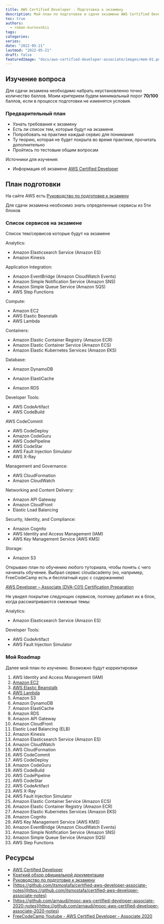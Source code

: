 ```yaml
---
title: AWS Certified Developer - Подготовка к экзамену
description: Мой план по подготовке и сдаче экзамена AWS Certified Developer
toc: true
authors:
  - roman-kurnovskii
tags:
categories:
series:
date: "2022-05-21"
lastmod: "2022-05-21"
draft: false
featuredImage: "docs/aws-certified-developer-associate/images/mem-01.png"
---
```


## Изучение вопроса
Для сдачи экзамена необходимо набрать неустановленно точно количество баллов. Моим критерием будем минимальный порог **70/100** баллов, если в процессе подготовки не изменятся условия.

### Предварительный план

- Узнать требования к экзамену
- Есть ли список тем, которые будут на экзамене
- Попробовать на практике каждый сервис для понимания
- Ту теорию, которая не будет покрыта во время практики, прочитать дополнительно
- Пройтись по тестовым общим вопросам

Источники для изучения:
- Информация об экзамене [AWS Certified Developer](https://aws.amazon.com/certification/certified-developer-associate/)

## План подготовки
На сайте AWS есть [Руководство по подготовке к экзамену](https://d1.awsstatic.com/training-and-certification/docs-dev-associate/AWS-Certified-Developer-Associate_Exam-Guide.pdf)

Для сдачи экзамена необхоимо знать определенные сервисы из 5ти блоков

### Список сервисов на экзамене

Список тем/сервисов которые будут на экзамене

Analytics:
- Amazon Elasticsearch Service (Amazon ES)
- Amazon Kinesis

Application Integration:
- Amazon EventBridge (Amazon CloudWatch Events)
- Amazon Simple Notification Service (Amazon SNS)
- Amazon Simple Queue Service (Amazon SQS)
- AWS Step Functions

Compute:
- Amazon EC2
- AWS Elastic Beanstalk
- AWS Lambda

Containers:
- Amazon Elastic Container Registry (Amazon ECR)
- Amazon Elastic Container Service (Amazon ECS)
- Amazon Elastic Kubernetes Services (Amazon EKS)

Database:
- Amazon DynamoDB

- Amazon ElastiCache
- Amazon RDS

Developer Tools:
- AWS CodeArtifact
- AWS CodeBuild

AWS CodeCommit
- AWS CodeDeploy
- Amazon CodeGuru
- AWS CodePipeline
- AWS CodeStar
- AWS Fault Injection Simulator
- AWS X-Ray

Management and Governance:
- AWS CloudFormation
- Amazon CloudWatch

Networking and Content Delivery:
- Amazon API Gateway
- Amazon CloudFront
- Elastic Load Balancing

Security, Identity, and Compliance:
- Amazon Cognito
- AWS Identity and Access Management (IAM)
- AWS Key Management Service (AWS KMS)

Storage:
- Amazon S3

Открываю план по обучению любого туториала, чтобы понять с чего начинать обучение. Выбрал сервис cloudacademy (но, например, FreeCodeCamp есть и бесплатный курс с содержанием)

[AWS Developer – Associate (DVA-C01) Certification Preparation](https://cloudacademy.com/learning-paths/aws-developer-associate-dva-c01-certification-preparation-4364/)

Не увидел покрытие следующих сервисов, поэтому добавил их в блок, когда рассматриваются смежные темы:

Analytics:
- Amazon Elasticsearch Service (Amazon ES)
  
Developer Tools:
- AWS CodeArtifact
- AWS Fault Injection Simulator

### Мой Roadmap

Далее мой план по изучению. Возможно будут корректировки

1. AWS Identity and Access Management (IAM)
2. [Amazon EC2](ec2)
3. [AWS Elastic Beanstalk](elasticbeanstalk)
4. [AWS Lambda](lambda)
5. Amazon S3
6. Amazon DynamoDB
7. Amazon ElastiCache
8. Amazon RDS
9.  Amazon API Gateway
10. Amazon CloudFront
11. Elastic Load Balancing (ELB)
12. Amazon Kinesis
13. Amazon Elasticsearch Service (Amazon ES)
14. Amazon CloudWatch
15. AWS CloudFormation
16. AWS CodeCommit
17. AWS CodeDeploy
18. Amazon CodeGuru
19. AWS CodeBuild
20. AWS CodePipeline
21. AWS CodeStar
22. AWS CodeArtifact
23. AWS X-Ray
24. AWS Fault Injection Simulator
25. Amazon Elastic Container Service (Amazon ECS)
26. Amazon Elastic Container Registry (Amazon ECR)
27. Amazon Elastic Kubernetes Services (Amazon EKS)
28. Amazon Cognito
29. AWS Key Management Service (AWS KMS)
30. Amazon EventBridge (Amazon CloudWatch Events)
31. Amazon Simple Notification Service (Amazon SNS)
32. Amazon Simple Queue Service (Amazon SQS)
33. AWS Step Functions

## Ресурсы
- [AWS Certified Developer](https://aws.amazon.com/certification/certified-developer-associate/)
- [Краткий обзор официальной документации](https://docs.aws.amazon.com/index.html)
- [Руководство по подготовке к экзамену](https://d1.awsstatic.com/training-and-certification/docs-dev-associate/AWS-Certified-Developer-Associate_Exam-Guide.pdf)
- [https://github.com/itsmostafa/certified-aws-developer-associate-notes](https://github.com/itsmostafa/certified-aws-developer-associate-notes)
- [https://github.com/arnaudj/mooc-aws-certified-developer-associate-2020-notes](https://github.com/arnaudj/mooc-aws-certified-developer-associate-2020-notes)
- [FreeCodeCamp Youtube - AWS Certified Developer - Associate 2020](https://www.youtube.com/watch?v=RrKRN9zRBWs)

